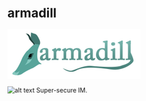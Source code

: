 # armadill
![logo](https://github.com/santomet/armadill/blob/master/docs/logo.png?raw=true)

![alt text](https://travis-ci.org/santomet/armadill.svg?branch=master "Travis")
Super-secure IM. 

